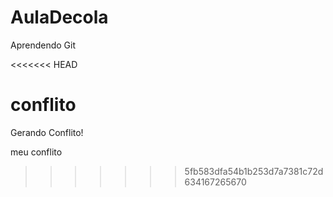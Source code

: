 # AulaDecola

Aprendendo Git

<<<<<<< HEAD

conflito
=======
 Gerando Conflito!


meu conflito 
>>>>>>> 5fb583dfa54b1b253d7a7381c72d634167265670
